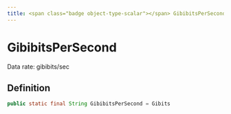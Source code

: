 ```yaml
---
title: <span class="badge object-type-scalar"></span> GibibitsPerSecond
---
```

# <span class="badge object-type-scalar"></span> GibibitsPerSecond

Data rate: gibibits/sec

## Definition

```java
public static final String GibibitsPerSecond = Gibits
```

